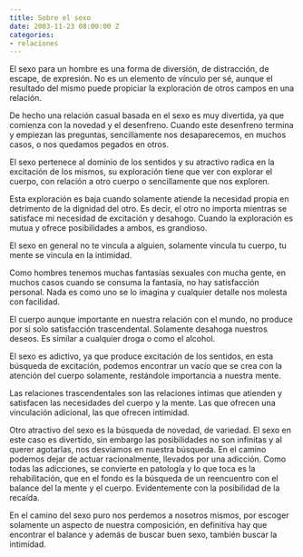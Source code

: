 ```yaml
---
title: Sobre el sexo
date: 2003-11-23 08:00:00 Z
categories:
- relaciones
---
```


El sexo para un hombre es una forma de diversión, de distracción, de escape, de expresión. No es un elemento de vínculo per sé, aunque el resultado del mismo puede propiciar la exploración de otros campos en una relación.

De hecho una relación casual basada en el sexo es muy divertida, ya que comienza con la novedad y el desenfreno. Cuando este desenfreno termina y empiezan las preguntas, sencillamente nos desaparecemos, en muchos casos, o nos quedamos pegados en otros.

El sexo pertenece al dominio de los sentidos y su atractivo radica en la excitación de los mismos, su exploración tiene que ver con explorar el cuerpo, con relación a otro cuerpo o sencillamente que nos exploren. 

Esta exploración es baja cuando solamente atiende la necesidad propia en detrimento de la dignidad del otro. Es decir, el otro no importa mientras se satisface mi necesidad de excitación y desahogo. Cuando la exploración es mutua y ofrece posibilidades a ambos, es grandioso.

El sexo en general no te vincula a alguien, solamente vincula tu cuerpo, tu mente se vincula en la intimidad.

Como hombres tenemos muchas fantasías sexuales con mucha gente, en muchos casos cuando se consuma la fantasía, no hay satisfacción personal. Nada es como uno se lo imagina y cualquier detalle nos molesta con facilidad.

El cuerpo aunque importante en nuestra relación con el mundo, no produce por sí solo satisfacción trascendental. Solamente desahoga nuestros deseos. Es similar a cualquier droga o como el alcohol. 

El sexo es adictivo, ya que produce excitación de los sentidos, en esta búsqueda de excitación, podemos encontrar un vacío que se crea con la atención del cuerpo solamente, restándole importancia a nuestra mente.

Las relaciones trascendentales son las relaciones íntimas que atienden y satisfacen las necesidades del cuerpo y la mente. Las que ofrecen una vinculación adicional, las que ofrecen intimidad.

Otro atractivo del sexo es la búsqueda de novedad, de variedad. El sexo en este caso es divertido, sin embargo las posibilidades no son infinitas y al querer agotarlas, nos desviamos en nuestra búsqueda. En el camino podemos dejar de actuar racionalmente, llevados por una adicción. Como todas las adicciones, se convierte en patología y lo que toca es la rehabilitación, que en el fondo es la búsqueda de un reencuentro con el balance del la mente y el cuerpo. Evidentemente con la posibilidad de la recaída.

En el camino del sexo puro nos perdemos a nosotros mismos, por escoger solamente un aspecto de nuestra composición, en definitiva hay que encontrar el balance y además de buscar buen sexo, también buscar la intimidad.
